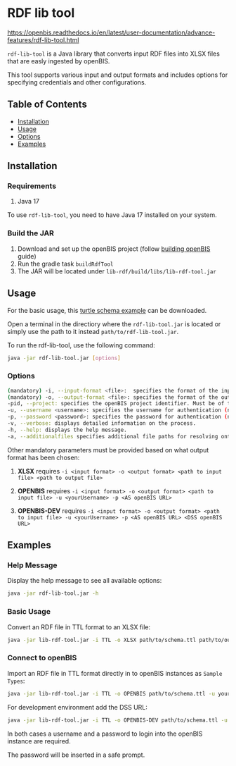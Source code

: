 RDF lib tool
===========================
https://openbis.readthedocs.io/en/latest/user-documentation/advance-features/rdf-lib-tool.html

`rdf-lib-tool` is a Java library that converts input RDF files into XLSX files that are easly ingested by openBIS. 

This tool supports various input and output formats and includes options for specifying credentials and other configurations.

## Table of Contents

- [Installation](#installation)
- [Usage](#usage)
- [Options](#options)
- [Examples](#examples)


## Installation

### Requirements

1. Java 17

To use `rdf-lib-tool`, you need to have Java 17 installed on your system. 

### Build the JAR

1. Download and set up the openBIS project (follow [building openBIS](#https://openbis.readthedocs.io/en/latest/software-developer-documentation/development-environment/installation-and-configuration-guide.html#building-openbis) guide)
2. Run the gradle task `buildRdfTool`
3. The JAR will be located under `lib-rdf/build/libs/lib-rdf-tool.jar`


## Usage

For the basic usage, this [turtle schema example](./files/schema.ttl) can be downloaded.

Open a terminal in the directiory where the `rdf-lib-tool.jar` is located or simply use the path to it instead `path/to/rdf-lib-tool.jar`.

To run the rdf-lib-tool, use the following command:

```bash
java -jar rdf-lib-tool.jar [options]
```

### Options
```bash
(mandatory) -i, --input-format <file>:  specifies the format of the input file (currently supports TTL).
(mandatory) -o, --output-format <file>: specifies the format of the output (currently supports XLSX, OPENBIS, OPENBIS-DEV).
-pid, --project: specifies the openBIS project identifier. Must be of the format '/{space}/{project}' e.g. '/DEFAULT/DEFAULT'
-u, --username <username>: specifies the username for authentication (needed for OPENBIS and OPENBIS-DEV output format options).
-p, --password <password>: specifies the password for authentication (needed for OPENBIS and OPENBIS-DEV output format options).
-v, --verbose: displays detailed information on the process.
-h, --help: displays the help message.
-a, --additionalfiles specifies additional file paths for resolving ontologies and terminology.  
```

Other mandatory parameters must be provided based on what output format has been chosen:

1. **XLSX** requires `-i <input format> -o <output format> <path to input file> <path to output file>`

2. **OPENBIS** requires `-i <input format> -o <output format> <path to input file> -u <yourUsername> -p <AS openBIS URL>`

3. **OPENBIS-DEV** requires `-i <input format> -o <output format> <path to input file> -u <yourUsername> -p <AS openBIS URL> <DSS openBIS URL>`


## Examples

### Help Message
Display the help message to see all available options:

```bash
java -jar rdf-lib-tool.jar -h
```

### Basic Usage
Convert an RDF file in TTL format to an XLSX file:

```bash
java -jar lib-rdf-tool.jar -i TTL -o XLSX path/to/schema.ttl path/to/output.xlsx 
```

### Connect to openBIS
Import an RDF file in TTL format directly in to openBIS instances as `Sample Types`:
```bash
java -jar lib-rdf-tool.jar -i TTL -o OPENBIS path/to/schema.ttl -u yourUsername -p http://localhost:8888
```

For development environment add the DSS URL:
```bash
java -jar lib-rdf-tool.jar -i TTL -o OPENBIS-DEV path/to/schema.ttl -u yourUsername -p http://localhost:8888/openbis/openbis http://localhost:8889/datastore_server
```

In both cases a username and a password to login into the openBIS instance are required. 

The password will be inserted in a safe prompt.
